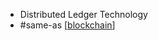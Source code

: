 - Distributed Ledger Technology
- #same-as [[blockchain]]

[//begin]: # "Autogenerated link references for markdown compatibility"
[blockchain]: blockchain.md "blockchain"
[//end]: # "Autogenerated link references"